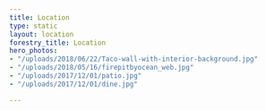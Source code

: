 ```yaml
---
title: Location
type: static
layout: location
forestry_title: Location
hero_photos:
- "/uploads/2018/06/22/Taco-wall-with-interior-background.jpg"
- "/uploads/2018/05/16/firepitbyocean_web.jpg"
- "/uploads/2017/12/01/patio.jpg"
- "/uploads/2017/12/01/dine.jpg"

---
```

